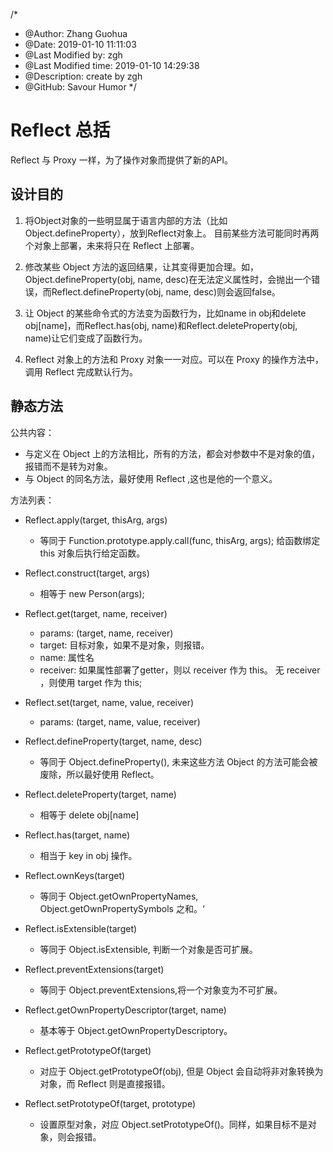 /*
* @Author: Zhang Guohua
* @Date:   2019-01-10 11:11:03
* @Last Modified by:   zgh
* @Last Modified time: 2019-01-10 14:29:38
* @Description: create by zgh
* @GitHub: Savour Humor
*/
# Reflect 总括
Reflect 与 Proxy 一样，为了操作对象而提供了新的API。

## 设计目的
1. 将Object对象的一些明显属于语言内部的方法（比如Object.defineProperty），放到Reflect对象上。 目前某些方法可能同时再两个对象上部署，未来将只在 Reflect 上部署。

2. 修改某些 Object 方法的返回结果，让其变得更加合理。如，Object.defineProperty(obj, name, desc)在无法定义属性时，会抛出一个错误，而Reflect.defineProperty(obj, name, desc)则会返回false。

3. 让 Object 的某些命令式的方法变为函数行为，比如name in obj和delete obj[name]，而Reflect.has(obj, name)和Reflect.deleteProperty(obj, name)让它们变成了函数行为。

4. Reflect 对象上的方法和 Proxy 对象一一对应。可以在 Proxy 的操作方法中，调用 Reflect 完成默认行为。

## 静态方法
公共内容：
- 与定义在 Object 上的方法相比，所有的方法，都会对参数中不是对象的值，报错而不是转为对象。
- 与 Object 的同名方法，最好使用 Reflect ,这也是他的一个意义。

方法列表：
- Reflect.apply(target, thisArg, args)
    + 等同于 Function.prototype.apply.call(func, thisArg, args); 给函数绑定 this 对象后执行给定函数。

- Reflect.construct(target, args)
    + 相等于 new Person(args);

- Reflect.get(target, name, receiver)
    + params: (target, name, receiver)
    + target: 目标对象，如果不是对象，则报错。
    + name: 属性名
    + receiver: 如果属性部署了getter，则以 receiver 作为 this。 无 receiver ，则使用 target 作为 this;

- Reflect.set(target, name, value, receiver)
    + params: (target, name, value, receiver)
    
- Reflect.defineProperty(target, name, desc)
    + 等同于 Object.defineProperty(), 未来这些方法 Object 的方法可能会被废除，所以最好使用 Reflect。
    
- Reflect.deleteProperty(target, name)
    + 相等于 delete obj[name]

- Reflect.has(target, name)
    + 相当于 key in obj 操作。

- Reflect.ownKeys(target)
    + 等同于 Object.getOwnPropertyNames, Object.getOwnPropertySymbols 之和。‘
    
- Reflect.isExtensible(target)
    + 等同于 Object.isExtensible, 判断一个对象是否可扩展。
    
- Reflect.preventExtensions(target)
    + 等同于 Object.preventExtensions,将一个对象变为不可扩展。
    
- Reflect.getOwnPropertyDescriptor(target, name)
    + 基本等于 Object.getOwnPropertyDescriptory。
    
- Reflect.getPrototypeOf(target)
    + 对应于 Object.getPrototypeOf(obj), 但是 Object 会自动将非对象转换为对象，而 Reflect 则是直接报错。

- Reflect.setPrototypeOf(target, prototype)
    + 设置原型对象，对应 Object.setPrototypeOf()。同样，如果目标不是对象，则会报错。
